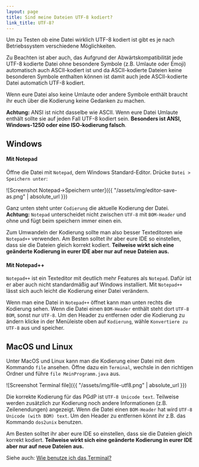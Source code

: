 ```yaml
---
layout: page
title: Sind meine Dateien UTF-8 kodiert?
link_title: UTF-8?
---
```

Um zu Testen ob eine Datei wirklich UTF-8 kodiert ist gibt es je nach Betriebssystem verschiedene Möglichkeiten.

Zu Beachten ist aber auch, das Aufgrund der Abwärtskompatibilität jede UTF-8 kodierte Datei ohne
besondere Symbole (z.B. Umlaute oder Emoji) automatisch auch ASCII-kodiert ist und da ASCII-kodierte
Dateien keine besonderen Symbole enthalten können ist damit auch jede ASCII-kodierte Datei automatich UTF-8 kodiert.

Wenn eure Datei also keine Umlaute oder andere Symbole enthält braucht ihr euch über die Kodierung keine Gedanken zu machen.

**Achtung:** ANSI ist nicht dasselbe wie ASCII. Wenn eure Datei Umlaute enthält sollte sie auf jeden Fall UTF-8 kodiert sein.
**Besonders ist ANSI, Windows-1250 oder eine ISO-kodierung falsch**.

## Windows
#### Mit Notepad
Öffne die Datei mit `Notepad`, dem Windows Standard-Editor. Drücke `Datei > Speichern unter`:

![Screenshot Notepad->Speichern unter]({{ "/assets/img/editor-save-as.png" | absolute_url }})

Ganz unten steht unter `Codierung` die aktuelle Kodierung der Datei.
**Achtung:** `Notepad` unterscheidet nicht zwischen `UTF-8` mit `BOM-Header` und ohne
und fügt beim speichern immer einen ein.

Zum Umwandeln der Kodierung sollte man also besser Texteditoren wie `Notepad++` verwenden.
Am Besten solltet ihr aber eure IDE so einstellen, dass sie die Dateien gleich korrekt kodiert.
**Teilweise wirkt sich eine geänderte Kodierung in eurer IDE aber nur auf neue Dateien aus.**

#### Mit Notepad++
`Notepad++` ist ein Texteditor mit deutlich mehr Features als `Notepad`.
Dafür ist er aber auch nicht standardmäßig auf Windows installiert.
Mit `Notepad++` lässt sich auch leicht die Kodierung einer Datei verändern.

Wenn man eine Datei in `Notepad++` öffnet kann man unten rechts die Kodierung sehen.
Wenn die Datei einen `BOM-Header` enthält steht dort `UTF-8 BOM`, sonst nur `UTF-8`.
Um den Header zu entfernen oder die Kodierung zu ändern klicke in der Menüleiste oben
auf `Kodierung`, wähle `Konvertiere zu UTF-8` aus und speicher.

## MacOS und Linux
Unter MacOS und Linux kann man die Kodierung einer Datei mit dem Kommando `file` ansehen.
Öffne dazu ein `Terminal`, wechsle in den richtigen Ordner und führe `file MeinProgramm.java`
aus.

![Screenshot Terminal file]({{ "/assets/img/file-utf8.png" | absolute_url }})

Die korrekte Kodierung für das PGdP ist `UTF-8 Unicode text`.
Teilweise werden zusätzlich zur Kodierung noch andere Informationen (z.B. Zeilenendungen) angezeigt.
Wenn die Datei einen `BOM-Header` hat wird `UTF-8 Unicode (with BOM) text`.
Um den Header zu entfernen könnt ihr z.B. das Kommando `dos2unix` benutzen.

Am Besten solltet ihr aber eure IDE so einstellen, dass sie die Dateien gleich korrekt kodiert.
**Teilweise wirkt sich eine geänderte Kodierung in eurer IDE aber nur auf neue Dateien aus.**

Siehe auch: [Wie benutze ich das Terminal?](terminal-how-to)
